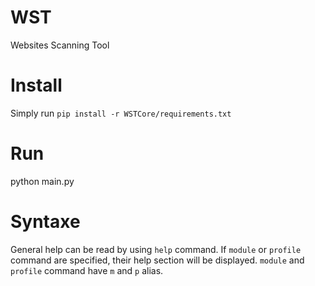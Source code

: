 # WST

Websites Scanning Tool  


# Install

Simply run `pip install -r WSTCore/requirements.txt`

# Run

python main.py

# Syntaxe

General help can be read by using `help` command.
If `module` or `profile` command are specified, their help section will be displayed.
`module` and `profile` command have `m` and `p` alias.

